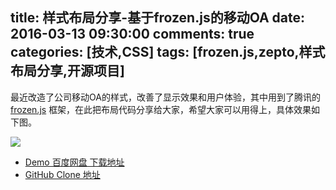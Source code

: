 title: 样式布局分享-基于frozen.js的移动OA
date: 2016-03-13 09:30:00
comments: true
categories: [技术,CSS]
tags: [frozen.js,zepto,样式布局分享,开源项目] 
---
最近改造了公司移动OA的样式，改善了显示效果和用户体验，其中用到了腾讯的 [frozen.js](http://frozenui.github.io) 框架，在此把布局代码分享给大家，希望大家可以用得上，具体效果如下图。

![](http://qn.shisb.com/blog%2Ffrontend-mobileoa-demo%2Fdemo.png)

<!-- more --> 

- [Demo 百度网盘 下载地址](http://pan.baidu.com/s/1skbEQrb)
- [GitHub Clone 地址](https://github.com/stone0090/code-hodgepodge/tree/master/web/mobileoa) 